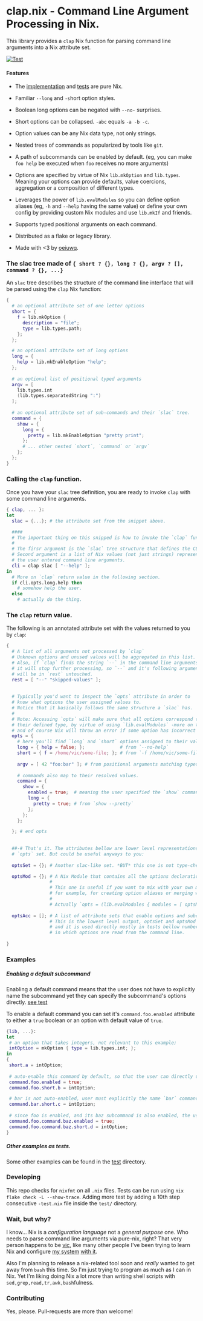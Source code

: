 # clap.nix - Command Line Argument Processing in Nix.

This library provides a `clap` Nix function for parsing command line arguments into a Nix attribute set.

[![Test](https://github.com/vic/clap-nix/actions/workflows/test.yml/badge.svg)](https://github.com/vic/clap-nix/actions/workflows/test.yml)

#### Features

- The [implementation](lib/default.nix) and [tests](test) are pure Nix.

- Familiar `--long` and `-s`hort option styles.

- Boolean long options can be negated with `--no-` surprises.

- Short options can be collapsed. `-abc` equals `-a -b -c`.

- Option values can be any Nix data type, not only strings.

- Nested trees of commands as popularized by tools like `git`.

- A path of subcommands can be enabled by default.
  (eg, you can make `foo help` be executed when `foo` receives no more arguments)

- Options are specified by virtue of Nix `lib.mkOption` and `lib.types`. 
  Meaning your options can provide defaults, value 
  coercions, aggregation or a composition of different types.

- Leverages the power of `lib.evalModules` so you can define
  option aliases (eg, `-h` and `--help` having the same value)
  or define your own config by providing custom Nix modules and
  use `lib.mkIf` and friends.
  
- Supports typed positional arguments on each command.

- Distributed as a flake or legacy library.

- Made with <3 by [oeiuwq](https://twitter.com/oeiuwq).


### The slac tree made of `{ short ? {}, long ? {}, argv ? [], command ? {}, ...}` 

An `slac` tree describes the structure of the command line interface
that will be parsed using the `clap` Nix function:


``` nix
{
  # an optional attribute set of one letter options
  short = {
    f = lib.mkOption {
      description = "file";
      type = lib.types.path;
    };
  };

  # an optional attribute set of long options
  long = {
    help = lib.mkEnableOption "help";
  };
  
  # an optional list of positional typed arguments
  argv = [
    lib.types.int
    (lib.types.separatedString ":")
  ];
  
  # an optional attribute set of sub-commands and their `slac` tree.
  command = {
    show = {
      long = {
        pretty = lib.mkEnableOption "pretty print";
      };
      # ... other nested `short`, `command` or `argv`
    };
  };
}
```


### Calling the `clap` function.

Once you have your `slac` tree definition, you are ready to invoke `clap` with some
command line arguments.

``` nix
{ clap, ... }:
let
  slac = {...}; # the attribute set from the snippet above.

  ####
  # The important thing on this snipped is how to invoke the `clap` function:
  # 
  # The firsr argument is the `slac` tree structure that defines the CLI design.
  # Second argument is a list of Nix values (not just strings) representing 
  # the user entered command line arguments.
  cli = clap slac [ "--help" ];
in
  # More on `clap` return value in the following section.
  if cli.opts.long.help then
    # somehow help the user.
  else
    # actually do the thing.
```


### The `clap` return value.

The following is an annotated attribute set with the values returned to you by `clap`:

``` nix
{
  # A list of all arguments not processed by `clap`
  # Unknown options and unused values will be aggregated in this list.
  # Also, if `clap` finds the string `--` in the command line arguments,
  # it will stop further processing, so `--` and it's following arguments
  # will be in `rest` untouched.
  rest = [ "--" "skipped-values" ];
  
  
  # Typically you'd want to inspect the `opts` attribute in order to
  # know what options the user assigned values to. 
  # Notice that it basically follows the same structure a `slac` has. 
  #
  # Note: Accessing `opts` will make sure that all options correspond to
  # their defined type, by virtue of using `lib.evalModules` -more on this later-,
  # and of course Nix will throw an error if some option has incorrect value type.
  opts = {
    # here you'll find `long` and `short` options assigned to their values.
    long = { help = false; };             # from `--no-help`
    short = { f = /home/vic/some-file; }; # from `-f /home/vic/some-file`
    
    argv = [ 42 "foo:bar" ]; # from positional arguments matching types
    
    # commands also map to their resolved values.
    command = {
      show = {
        enabled = true;  # meaning the user specified the `show` command.
        long = {
          pretty = true; # from `show --pretty` 
        };
      };
    };

  }; # end opts
  
  
  ##-# That's it. The attributes bellow are lower level representations of the
  # `opts` set. But could be useful anyways to you:
  
  optsSet = {}; # Another slac-like set. *BUT* this one is not type-checked at all.

  optsMod = {}; # A Nix Module that contains all the options declarations and definitions.
                #
                # This one is useful if you want to mix with your own modules using `lib.evalModules`
                # for example, for creating option aliases or merging with other conditions.
                #
                # Actually `opts = (lib.evalModules { modules = [ optsMod ]; }).config`.
                
  optsAcc = []; # A list of attribute sets that enable options and subcommands as they are seen.
                # This is the lowest level output, optsSet and optsMod are a by-product of it
                # and it is used directly mostly in tests bellow number 100 to assert the order
                # in which options are read from the command line.
  
}
```


### Examples

##### Enabling a default subcommand

  Enabling a default command means that the user does not have to explicitly name the subcommand yet they
  can specify the subcommand's options directly. [see test](test/150-can-take-an-option-of-default-enabled-command-test.nix)

  To enable a default command you can set it's `command.foo.enabled` attribute to either a `true` boolean
  or an option with default value of `true`.
  
 ``` nix
{lib, ...}:
let 
  # an option that takes integers, not relevant to this example;
  intOption = mkOption { type = lib.types.int; };
in
{
  short.a = intOption;
  
  # auto-enable this command by default, so that the user can directly use `-b` without naming `foo`
  command.foo.enabled = true;
  command.foo.short.b = intOption;

  # bar is not auto-enabled, user must explicitly the name `bar` command before setting `-c`.
  command.bar.short.c = intOption;
  
  # since foo is enabled, and its baz subcommand is also enabled, the user could simply provide `-d` directly.
  command.foo.command.baz.enabled = true;
  command.foo.command.baz.short.d = intOption;
} 
 ```

 
##### Other examples as tests.

Some other examples can be found in the [test](test/) directory.

### Developing

This repo checks for `nixfmt` on all `.nix` files.
Tests can be run using `nix flake check -L --show-trace`. 
Adding more test by adding a 10th step consecutive `-test.nix` file inside the `test/` directory.


### Wait, but why?

I know... Nix is a *configuration language* not a _general purpose_ one. Who needs to parse command line arguments via pure-nix, right? That very person happens to be [vic](https://twitter.com/oeiuwq), like many other people I've been trying to learn Nix and configure [my system](https://github.com/vic/vix) [with it](https://github.com/vic/mk-darwin-system).

Also I'm planning to release a nix-related tool soon and *really* wanted to get away from `bash` this time. So I'm just trying to program as much as I can in Nix. Yet I'm liking doing Nix a lot more than writing shell scripts with `sed,grep,read,tr,awk,bash`fulness.

### Contributing

Yes, please. Pull-requests are more than welcome!

